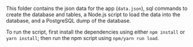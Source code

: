 This folder contains the json data for the app (`data.json`), sql commands to create the database and tables, a Node.js script to load the data into the database, and a PostgreSQL dump of the database.

To run the script, first install the dependencies using either `npm install` or `yarn install`; then run the npm script using `npm/yarn run load`.
